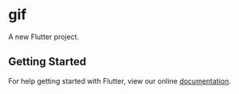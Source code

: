 # gif

A new Flutter project.

## Getting Started

For help getting started with Flutter, view our online
[documentation](https://flutter.io/).


